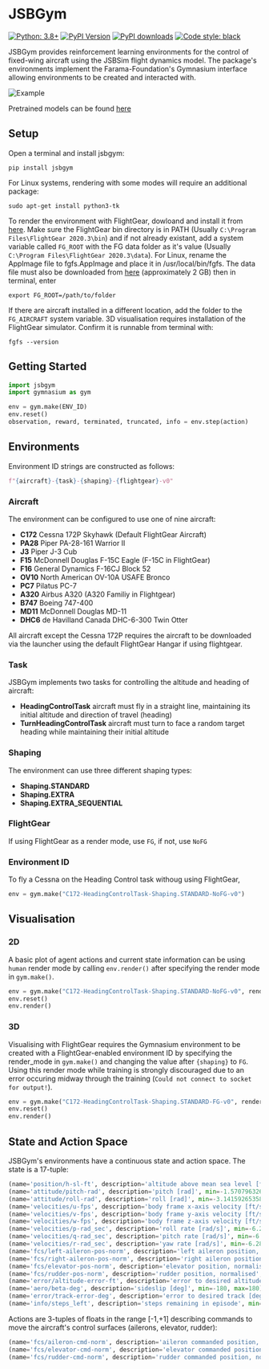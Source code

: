 # JSBGym

[![Python: 3.8+](https://img.shields.io/badge/python-3.8+-blue.svg)](https://www.python.org/downloads/)
[![PyPI Version](https://img.shields.io/pypi/v/jsbgym)](https://pypi.org/project/jsbgym)
[![PyPI downloads](https://img.shields.io/pypi/dm/jsbgym.svg)](https://pypistats.org/packages/jsbgym)
[![Code style: black](https://img.shields.io/badge/code%20style-black-000000.svg)](https://github.com/psf/black)

JSBGym provides reinforcement learning environments for the control of fixed-wing aircraft using the JSBSim flight dynamics model. The package's environments implement the Farama-Foundation's Gymnasium interface allowing environments to be created and interacted with.

![Example](https://github.com/sryu1/jsbgym/blob/main/docs/J3.gif?raw=true)

Pretrained models can be found [here](https://huggingface.co/sryu1/jsbgym_models)

## Setup

Open a terminal and install jsbgym:

```console
pip install jsbgym
```

For Linux systems, rendering with some modes will require an additional package:

```console
sudo apt-get install python3-tk
```

To render the environment with FlightGear, dowloand and install it from [here](https://sourceforge.net/projects/flightgear/). Make sure the FlightGear bin directory is in PATH (Usually `C:\Program Files\FlightGear 2020.3\bin`) and if not already existant, add a system variable called `FG_ROOT` with the FG data folder as it's value (Usually `C:\Program Files\FlightGear 2020.3\data`). For Linux, rename the AppImage file to fgfs.AppImage and place it in /usr/local/bin/fgfs. The data file must also be downloaded from [here](https://sourceforge.net/projects/flightgear/files/release-2020.3/) (approximately 2 GB) then in terminal, enter

```console
export FG_ROOT=/path/to/folder
```

If there are aircraft installed in a different location, add the folder to the `FG_AIRCRAFT` system variable.
3D visualisation requires installation of the FlightGear simulator. Confirm it is runnable from terminal with:

```console
fgfs --version
```

## Getting Started

```python
import jsbgym
import gymnasium as gym

env = gym.make(ENV_ID)
env.reset()
observation, reward, terminated, truncated, info = env.step(action)
```

## Environments

Environment ID strings are constructed as follows:

```python
f"{aircraft}-{task}-{shaping}-{flightgear}-v0"
```

### Aircraft

The environment can be configured to use one of nine aircraft:

* **C172** Cessna 172P Skyhawk (Default FlightGear Aircraft)
* **PA28** Piper PA-28-161 Warrior II
* **J3** Piper J-3 Cub
* **F15** McDonnell Douglas F-15C Eagle (F-15C in FlightGear)
* **F16** General Dynamics F-16CJ Block 52
* **OV10** North American OV-10A USAFE Bronco
* **PC7** Pilatus PC-7
* **A320** Airbus A320 (A320 Familiy in Flightgear)
* **B747** Boeing 747-400
* **MD11** McDonnell Douglas MD-11
* **DHC6** de Havilland Canada DHC-6-300 Twin Otter

All aircraft except the Cessna 172P requires the aircraft to be downloaded via the launcher using the default FlightGear Hangar if using flightgear.

### Task

JSBGym implements two tasks for controlling the altitude and heading of aircraft:

* **HeadingControlTask** aircraft must fly in a straight line, maintaining its initial altitude and direction of travel (heading)
* **TurnHeadingControlTask** aircraft must turn to face a random target heading while maintaining their initial altitude

### Shaping

The environment can use three different shaping types:

* **Shaping.STANDARD**
* **Shaping.EXTRA**
* **Shaping.EXTRA_SEQUENTIAL**

### FlightGear

If using FlightGear as a render mode, use `FG`, if not, use `NoFG`

### Environment ID

To fly a Cessna on the Heading Control task withoug using FlightGear,

```python
env = gym.make("C172-HeadingControlTask-Shaping.STANDARD-NoFG-v0")
```

## Visualisation

### 2D

A basic plot of agent actions and current state information can be using `human` render mode by calling `env.render()` after specifying the render mode in `gym.make()`.

```python
env = gym.make("C172-HeadingControlTask-Shaping.STANDARD-NoFG-v0", render_mode="human")
env.reset()
env.render()
```

### 3D

Visualising with FlightGear requires the Gymnasium environment to be created with a FlightGear-enabled environment ID by specifying the render_mode in `gym.make()` and changing the value after `{shaping}` to `FG`. Using this render mode while training is strongly discouraged due to an error occuring midway through the training (`Could not connect to socket for output!`).

```python
env = gym.make("C172-HeadingControlTask-Shaping.STANDARD-FG-v0", render_mode="flightgear")
env.reset()
env.render()
```

## State and Action Space

JSBGym's environments have a continuous state and action space. The state is a 17-tuple:

```python
(name='position/h-sl-ft', description='altitude above mean sea level [ft]', min=-1400, max=85000)
(name='attitude/pitch-rad', description='pitch [rad]', min=-1.5707963267948966, max=1.5707963267948966)
(name='attitude/roll-rad', description='roll [rad]', min=-3.141592653589793, max=3.141592653589793)
(name='velocities/u-fps', description='body frame x-axis velocity [ft/s]', min=-2200, max=2200)
(name='velocities/v-fps', description='body frame y-axis velocity [ft/s]', min=-2200, max=2200)
(name='velocities/w-fps', description='body frame z-axis velocity [ft/s]', min=-2200, max=2200)
(name='velocities/p-rad_sec', description='roll rate [rad/s]', min=-6.283185307179586, max=6.283185307179586)
(name='velocities/q-rad_sec', description='pitch rate [rad/s]', min=-6.283185307179586, max=6.283185307179586)
(name='velocities/r-rad_sec', description='yaw rate [rad/s]', min=-6.283185307179586, max=6.283185307179586)
(name='fcs/left-aileron-pos-norm', description='left aileron position, normalised', min=-1, max=1)
(name='fcs/right-aileron-pos-norm', description='right aileron position, normalised', min=-1, max=1)
(name='fcs/elevator-pos-norm', description='elevator position, normalised', min=-1, max=1)
(name='fcs/rudder-pos-norm', description='rudder position, normalised', min=-1, max=1)
(name='error/altitude-error-ft', description='error to desired altitude [ft]', min=-1400, max=85000)
(name='aero/beta-deg', description='sideslip [deg]', min=-180, max=180)
(name='error/track-error-deg', description='error to desired track [deg]', min=-180, max=180)
(name='info/steps_left', description='steps remaining in episode', min=0, max=300)
 ```

 Actions are 3-tuples of floats in the range [-1,+1] describing commands to move the aircraft's control surfaces (ailerons, elevator, rudder):

 ```python
 (name='fcs/aileron-cmd-norm', description='aileron commanded position, normalised', min=-1.0, max=1.0)
 (name='fcs/elevator-cmd-norm', description='elevator commanded position, normalised', min=-1.0, max=1.0)
 (name='fcs/rudder-cmd-norm', description='rudder commanded position, normalised', min=-1.0, max=1.0)
 ```
